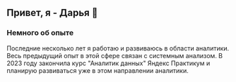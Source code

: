 ## Привет, я - Дарья 👋
### Немного об опыте 
Последние несколько лет я работаю и развиваюсь в области аналитики. Весь предыдущий опыт в этой сфере связан с системным анализом. В 2023 году закончила курс "Аналитик данных"
Яндекс Практикум и планирую развиваться уже в этом направлении аналитики. 


<!--
**inyaevadv/inyaevadv** is a ✨ _special_ ✨ repository because its `README.md` (this file) appears on your GitHub profile.

Here are some ideas to get you started:

- 🔭 I’m currently working on ...
- 🌱 I’m currently learning ...
- 👯 I’m looking to collaborate on ...
- 🤔 I’m looking for help with ...
- 💬 Ask me about ...
- 📫 How to reach me: ...
- 😄 Pronouns: ...
- ⚡ Fun fact: ...
-->
